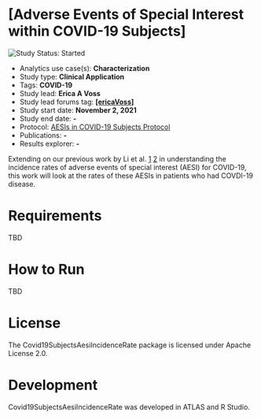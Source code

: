 [Adverse Events of Special Interest within COVID-19 Subjects]
=============

<img src="https://img.shields.io/badge/Study%20Status-Started-blue.svg" alt="Study Status: Started">

- Analytics use case(s): **Characterization**
- Study type: **Clinical Application**
- Tags: **COVID-19**
- Study lead: **Erica A Voss**
- Study lead forums tag: **[[ericaVoss]](https://forums.ohdsi.org/u/ericaVoss)**
- Study start date: **November 2, 2021**
- Study end date: **-**
- Protocol: [AESIs in COVID-19 Subjects Protocol](https://ohdsi-studies.github.io/Covid19SubjectsAesiIncidenceRate/Protocol.html)
- Publications: **-**
- Results explorer: **-**

Extending on our previous work by Li et al. [1](https://github.com/ohdsi-studies/Covid19VaccineAesiIncidenceRate) [2](https://pubmed.ncbi.nlm.nih.gov/33791732/) in understanding the incidence rates of adverse events of special interest (AESI) for COVID-19, this work will look at the rates of these AESIs in patients who had COVDI-19 disease.

# Requirements
TBD

# How to Run
TBD

# License 
The Covid19SubjectsAesiIncidenceRate package is licensed under Apache License 2.0.

# Development

Covid19SubjectsAesiIncidenceRate was developed in ATLAS and R Studio.